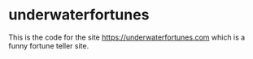 # underwaterfortunes
This is the code for the site https://underwaterfortunes.com which is a funny fortune teller site.
